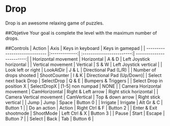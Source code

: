 # Drop
Drop is an awesome relaxing game of puzzles.

##Objetive 
Your goal is complete the level with the maximum number of drops.

##Controls
| Action                        | Axis          | Keys in keyboard          | Keys in gamepad          |
| ----------------------------- |:-------------:| :------------------------:| ------------------------:|
| Horizontal movement           | Horizontal    | A & D                     | Left Joystick horizontal |
| Vertical movement             | Vertical      | S & W                     | Left Joystick vertical   |
| Look left or right            | LookAtDir     | J & L                     | Directional Pad (L/R)    |
| Number of drops shooted       | ShootCounter  | I & K                     | Directional Pad (Up/Down)|
| Select next back Drop         | SelectDrop    | Q & E                     | Bumpers & Triggers       |
| Select Drop in position X     | SelectDropX   | [1-5] non numpad          | NONE                     |
| Camera Horizontal movement    | CamHorizontal | Right & Left arrow        | Right stick horizontal   |
| Camera Vertical movement      | CamVertical   | Top & down arrow          | Right stick vertical     |
| Jump                          | Jump          | Space                     | Button 0                 |
| Irrigate                      | Irrigate      | Alt Gr & C                | Button 1                 |
| Do an action                  | Action        | Right Ctrl & F            | Button 2                 |
| Enter & Exit shootmode        | ShootMode     | Left Ctrl & X             | Button 3                 |
| Pause                         | Start         | Escape                    | Button 7                 |
| Select                        | Back          | Tab                       | Button 6                 |

